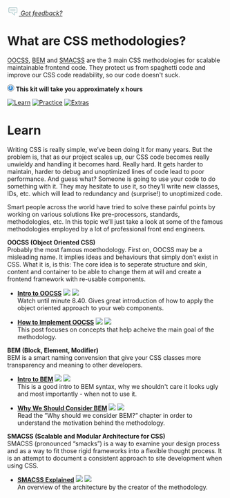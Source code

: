 *[![Feedback](/assets/feedback.gif) Got feedback?](https://docs.google.com/a/wix.com/forms/d/1aJHLJJsRKY_5TgHgsqh1Yrkt_EYaDkm-t8wCKNqGLMo/viewform?usp=send_form)*

# What are CSS methodologies?

[OOCSS](http://oocss.org/), [BEM](https://en.bem.info/method/definitions/) and [SMACSS](http://smacss.com/book/) are the 3 main CSS methodologies for scalable maintainable frontend code.
They protect us from spaghetti code and improve our CSS code readability, so our code doesn't suck.

![](/assets/clock-16.png) **This kit will take you approximately x hours**

<a href="#learn"><img src="https://github.com/wix/ng-training-kit/blob/master/assets/btn-learn.png" alt="Learn" height="48" width="140"></img></a>
<a href="#practice"><img src="https://github.com/wix/server-training-kit/blob/master/assets/btn-practice.png" alt="Practice" height="48" width="140"></img></a>
<a href="#extras"><img src="https://github.com/wix/server-training-kit/blob/master/assets/btn-extras.png" alt="Extras" height="48" width="140"></img></a>


# Learn

  Writing CSS is really simple, we’ve been doing it for many years. 
  But the problem is, that as our project scales up, our CSS code becomes really unwieldy and handling it becomes hard. Really hard.
  It gets harder to maintain, harder to debug and unoptimized lines of code lead to poor performance. 
  And guess what? Someone is going to use your code to do something with it. 
  They may hesitate to use it, so they'll write new classes, IDs, etc. which will lead to redundancy and (surprise!) to unoptimized code. 
  
  Smart people across the world have tried to solve these painful points by working on various solutions like pre-processors, standards, methodologies, etc. 
  In this topic we’ll just take a look at some of the famous methodologies employed by a lot of professional front end engineers. 

**OOCSS (Object Oriented CSS)**  
Probably the most famous moethodology. 
First on, OOCSS may be a misleading name. It implies ideas and behaviours that simply don’t exist in CSS. What it is, is this: 
The core idea is to seperate structure and skin, content and container to be able to change them at will and create a frontend framework with re-usable components.

- **[Intro to OOCSS](https://www.youtube.com/watch?v=IKFq2cSbQ4Q&feature=youtu.be&t=2m59s)** <a href="#"><img src="https://github.com/wix/ng-training-kit/blob/master/assets/time-5m.png"></img></a> <a href="#"><img src="https://github.com/wix/ng-training-kit/blob/master/assets/tag-video.png"></img></a>   
  Watch until minute 8.40. Gives great introduction of how to apply the object oriented approach to your web components.

- **[How to Implement OOCSS](http://www.smashingmagazine.com/2011/12/an-introduction-to-object-oriented-css-oocss/)** <a href="#"><img src="https://github.com/wix/ng-training-kit/blob/master/assets/time-30m.png"></img></a> <a href="#"><img src="https://github.com/wix/ng-training-kit/blob/master/assets/tag-read.png"></img></a>   
  This post focuses on concepts that help acheive the main goal of the methodology. 
  
  
**BEM (Block, Element, Modifier)**  
BEM is a smart naming convension that give your CSS classes more transparency and meaning to other developers.


- **[Intro to BEM](http://csswizardry.com/2013/01/mindbemding-getting-your-head-round-bem-syntax/)** <a href="#"><img src="https://github.com/wix/ng-training-kit/blob/master/assets/time-30m.png"></img></a> <a href="#"><img src="https://github.com/wix/ng-training-kit/blob/master/assets/tag-read.png"></img></a>   
  This is a good intro to BEM syntax, why we shouldn't care it looks ugly and most importantly - when not to use it.
  
- **[Why We Should Consider BEM](https://css-tricks.com/bem-101/)** <a href="#"><img src="https://github.com/wix/ng-training-kit/blob/master/assets/time-5m.png"></img></a> <a href="#"><img src="https://github.com/wix/ng-training-kit/blob/master/assets/tag-read.png"></img></a>   
  Read the ”Why should we consider BEM?” chapter in order to understand the motivation behind the methodology.

**SMACSS (Scalable and Modular Architecture for CSS)**  
SMACSS (pronounced “smacks”) is a way to examine your design process and as a way to fit those rigid frameworks into a flexible thought process. 
It is an attempt to document a consistent approach to site development when using CSS. 


- **[SMACSS Explained](https://www.youtube.com/watch?v=C4z_9F6nfS8#t=7m)** <a href="#"><img src="https://github.com/wix/ng-training-kit/blob/master/assets/time-1h.png"></img></a> <a href="#"><img src="https://github.com/wix/ng-training-kit/blob/master/assets/tag-video.png"></img></a>   
  An overview of the architecture by the creator of the methodology.
  
